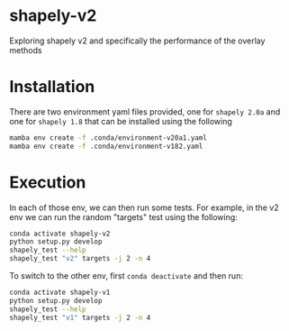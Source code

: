 # shapely-v2

Exploring shapely v2 and specifically the performance of the overlay methods


# Installation

There are two environment yaml files provided, one for `shapely 2.0a` and one for `shapely 1.8` that can be installed using the following

```bash
mamba env create -f .conda/environment-v20a1.yaml
mamba env create -f .conda/environment-v182.yaml
```

# Execution

In each of those env, we can then run some tests. For example, in the v2 env we can run the random "targets" test using the following:

```bash
conda activate shapely-v2
python setup.py develop
shapely_test --help
shapely_test "v2" targets -j 2 -n 4
```

To switch to the other env, first `conda deactivate` and then run:

```bash
conda activate shapely-v1
python setup.py develop
shapely_test --help
shapely_test "v1" targets -j 2 -n 4
```